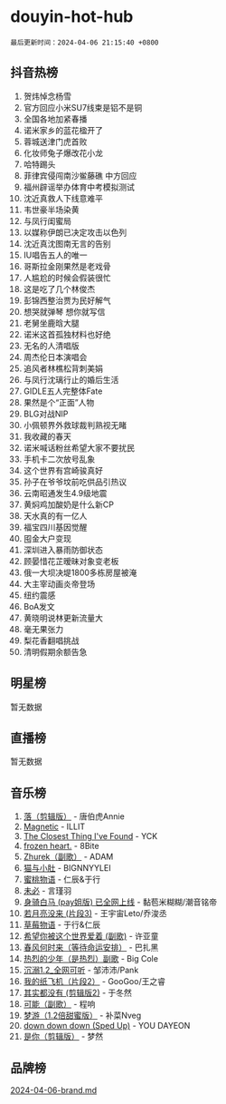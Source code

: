 # douyin-hot-hub

`最后更新时间：2024-04-06 21:15:40 +0800`

## 抖音热榜

1. 贺炜悼念杨雪
1. 官方回应小米SU7线束是铝不是铜
1. 全国各地加紧春播
1. 诺米家乡的蓝花楹开了
1. 蓉城送津门虎首败
1. 化妆师兔子爆改花小龙
1. 哈特踢头
1. 菲律宾侵闯南沙鲎藤礁 中方回应
1. 福州辟谣举办体育中考模拟测试
1. 沈近真救人下线意难平
1. 韦世豪半场染黄
1. 与凤行闺蜜局
1. 以媒称伊朗已决定攻击以色列
1. 沈近真沈图南无言的告别
1. IU唱告五人的唯一
1. 哥斯拉金刚果然是老戏骨
1. 人尴尬的时候会假装很忙
1. 这是吃了几个林俊杰
1. 彭锦西整治贾为民好解气
1. 想哭就弹琴 想你就写信
1. 老舅坐鹿晗大腿
1. 诺米这首孤独材料也好绝
1. 无名的人清唱版
1. 周杰伦日本演唱会
1. 追风者林樵松背刺美娟
1. 与凤行沈璃行止的婚后生活
1. GIDLE五人完整体Fate
1. 果然是个“正面”人物
1. BLG对战NIP
1. 小佩顿界外救球裁判熟视无睹
1. 我收藏的春天
1. 诺米喊话粉丝希望大家不要扰民
1. 手机卡二次放号乱象
1. 这个世界有宫崎骏真好
1. 孙子在爷爷坟前吃供品引热议
1. 云南昭通发生4.9级地震
1. 黄焖鸡加酸奶是什么新CP
1. 天水真的有一亿人
1. 福宝四川基因觉醒
1. 囤金大户变现
1. 深圳进入暴雨防御状态
1. 顾晏惜花芷暧昧对象变老板
1. 俄一大坝决堤1800多栋房屋被淹
1. 大主宰动画炎帝登场
1. 纽约震感
1. BoA发文
1. 黄晓明说林更新流量大
1. 毫无果张力
1. 梨花香翻唱挑战
1. 清明假期余额告急

## 明星榜

暂无数据

## 直播榜

暂无数据

## 音乐榜

1. [落（剪辑版）](https://sf6-cdn-tos.douyinstatic.com/obj/tos-cn-ve-2774/o0h6HvN1BBbli9LtU3i5fQIleBQMF5Cg4TZmmC) - 唐伯虎Annie
1. [Magnetic](https://sf6-cdn-tos.douyinstatic.com/obj/tos-cn-ve-2774/oAQCYdBNZfLACGDmVFAsfAtpy32tqErgQ3XgBN) - ILLIT
1. [The Closest Thing I've Found](https://sf6-cdn-tos.douyinstatic.com/obj/tos-cn-ve-2774/514ab5d9146f4d2ca454b7adff8e5e4d) - YCK
1. [frozen heart.](https://sf5-hl-cdn-tos.douyinstatic.com/obj/tos-cn-ve-2774/oIIWJfyjIACZA9zQMtnJ6hQQhFC4vhCupoRBsO) - 8Bite
1. [Zhurek（副歌）](https://sf6-cdn-tos.douyinstatic.com/obj/tos-cn-ve-2774/ooQm8FBZQDlf0btEYgVpCcSCQfrdJGBEKZYBGS) - ADAM
1. [猫与小肚](https://sf3-cdn-tos.douyinstatic.com/obj/tos-cn-ve-2774/osZeoClMECgK8DYl6VebABgbchEtPYQjZEnRtd) - BIGNNYYLEI
1. [蜜桃物语](https://sf5-hl-cdn-tos.douyinstatic.com/obj/tos-cn-ve-2774/oIhOSCZtIACtYU4XQkngiW9kCBfVD1Fz9IYeqL) - 仁辰&于行
1. [未必](https://sf5-hl-cdn-tos.douyinstatic.com/obj/tos-cn-ve-2774/ogntQMFnKQDZUgTCYuJgfLEtleYZZFxBQqhhFB) - 言瑾羽
1. [身骑白马 (pay姐版) 已全网上线](https://sf6-cdn-tos.douyinstatic.com/obj/tos-cn-ve-2774/oQLO5ZgLsFkaDhdIIveF2zUCgfweY0gWaH4AQG) - 黏苞米糊糊/潮音铭帝
1. [若月亮没来 (片段3)](https://sf5-hl-cdn-tos.douyinstatic.com/obj/tos-cn-ve-2774/okfyEUsGW1B1ovJi5JiN9IjvAT2lMwA054GoEB) - 王宇宙Leto/乔浚丞
1. [草莓物语](https://sf5-hl-cdn-tos.douyinstatic.com/obj/tos-cn-ve-2774/okynhJ7jEAIIZBfsLgYMEI8QC3WbQNN66RKzhT) - 于行&仁辰
1. [希望你被这个世界爱着 (副歌)](https://sf5-hl-cdn-tos.douyinstatic.com/obj/tos-cn-ve-2774/oUHCmWQfZlE3QQBKBeD8rCFLpJzPgCpImhsxMt) - 许亚童
1. [春风何时来（等待命运安排）](https://sf5-hl-cdn-tos.douyinstatic.com/obj/tos-cn-ve-2774/oICBNbD3gelMfB4WgiD1KI2jQtXZE2FgHLwtsl) - 巴扎黑
1. [热烈的少年（是热烈）副歌](https://sf3-cdn-tos.douyinstatic.com/obj/tos-cn-ve-2774/owVNI0CLDAUMtSz6TEYvfFBFL4UDFFhLfgK8fa) - Big Cole
1. [沉溺1.2_全网可听](https://sf3-cdn-tos.douyinstatic.com/obj/tos-cn-ve-2774/ok2QoiBqsWAX9McZmWiI9gAB0EzwD4Xj6yfmtH) - 邹沛沛/Pank
1. [我的纸飞机（片段2）](https://sf3-cdn-tos.douyinstatic.com/obj/tos-cn-ve-2774/oM2ZrKcg2CD5AeRB2gkeXOFB1IxAGJdZPazYHf) - GooGoo/王之睿
1. [其实都没有 (剪辑版2)](https://sf3-cdn-tos.douyinstatic.com/obj/tos-cn-ve-2774/oEBNQenHZtBhxYjGgUDQk0BCHTigQafgFlbQ7k) - 于冬然
1. [可能（副歌）](https://sf5-hl-cdn-tos.douyinstatic.com/obj/tos-cn-ve-2774/cde1731888894259b333569393c2fb51) - 程响
1. [梦游（1.2倍甜蜜版）](https://sf5-hl-cdn-tos.douyinstatic.com/obj/tos-cn-ve-2774/o4gyAUm8hwufoEABmwVIiQtHsFuGzAEEWtNMzo) - 补菜Nveg
1. [down down down (Sped Up)](https://sf5-hl-cdn-tos.douyinstatic.com/obj/tos-cn-ve-2774/ow80iABiXIO9DsFwK6WeZKMaJRi3BPJAotDy8m) - YOU DAYEON
1. [是你（剪辑版）](https://sf5-hl-cdn-tos.douyinstatic.com/obj/tos-cn-ve-2774/46019dae783c4c969944217fe1cfafc4) - 梦然

## 品牌榜

[2024-04-06-brand.md](2024-04-06-brand.md)
